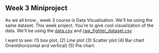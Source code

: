 ## Week 3 Miniproject<br/>
As we all know , week 3 course is Data VIsualisation. We'll be using the same dataset.
This week project. You're to give cool visualization of the data.
We'll be using the [data.csv]() and [raw_fighter_dataset.csv]()

I want to see: 
(1) box plot, 
(2) Line plot
(3) Scatter plot
(4) Bar chart Orient(horizontal and vertical)
(5) Pie chart.
